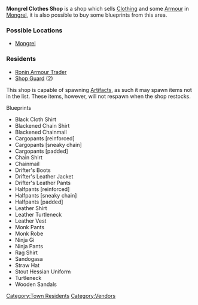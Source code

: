 **Mongrel Clothes Shop** is a shop which sells
[Clothing](Clothing.md "wikilink") and some [Armour](Armour.md "wikilink") in
[Mongrel](Mongrel.md "wikilink"), it is also possible to buy some
blueprints from this area.

### Possible Locations

- [Mongrel](Mongrel.md "wikilink")

### Residents

- [Ronin Armour Trader](Ronin_Armour_Trader.md "wikilink")
- [Shop Guard](Shop_Guard.md "wikilink") (2)

This shop is capable of spawning [Artifacts](Artifacts.md "wikilink"), as
such it may spawn items not in the list. These items, however, will not
respawn when the shop restocks.

Blueprints

- Black Cloth Shirt
- Blackened Chain Shirt
- Blackened Chainmail
- Cargopants \[reinforced\]
- Cargopants \[sneaky chain\]
- Cargopants \[padded\]
- Chain Shirt
- Chainmail
- Drifter's Boots
- Drifter's Leather Jacket
- Drifter's Leather Pants
- Halfpants \[reinforced\]
- Halfpants \[sneaky chain\]
- Halfpants \[padded\]
- Leather Shirt
- Leather Turtleneck
- Leather Vest
- Monk Pants
- Monk Robe
- Ninja Gi
- Ninja Pants
- Rag Shirt
- Sandogasa
- Straw Hat
- Stout Hessian Uniform
- Turtleneck
- Wooden Sandals

[Category:Town Residents](Category:Town_Residents "wikilink")
[Category:Vendors](Category:Vendors "wikilink")